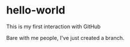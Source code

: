# hello-world
This is my first interaction with GitHub

Bare with me people, I've just created a branch.
